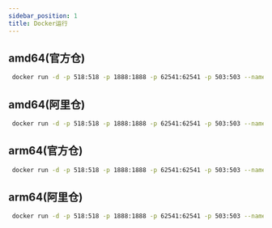 ```yaml
---
sidebar_position: 1
title: Docker运行
---
```


## amd64(官方仓)
``` bash
 docker run -d -p 518:518 -p 1888:1888 -p 62541:62541 -p 503:503 --name iotgateway --restart always 15261671110/iotgateway:latest
```
## amd64(阿里仓)
``` bash
 docker run -d -p 518:518 -p 1888:1888 -p 62541:62541 -p 503:503 --name iotgateway --restart always registry.cn-hangzhou.aliyuncs.com/iotgateway/iotgateway:latest
```
 
## arm64(官方仓)
``` bash
 docker run -d -p 518:518 -p 1888:1888 -p 62541:62541 -p 503:503 --name iotgateway --restart always 15261671110/iotgateway:arm
 ```
## arm64(阿里仓)
``` bash
 docker run -d -p 518:518 -p 1888:1888 -p 62541:62541 -p 503:503 --name iotgateway --restart always registry.cn-hangzhou.aliyuncs.com/iotgateway/iotgateway:arm
```
